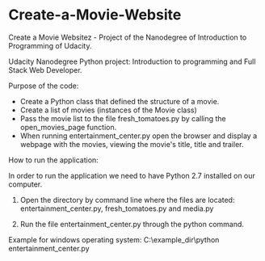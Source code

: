# Create-a-Movie-Website
Create a Movie Websitez - Project of the Nanodegree of Introduction to Programming of Udacity.

Udacity Nanodegree Python project: Introduction to programming and Full Stack Web Developer.

Purpose of the code:
- Create a Python class that defined the structure of a movie.
- Create a list of movies (instances of the Movie class)
- Pass the movie list to the file fresh_tomatoes.py by calling the open_movies_page function.
- When running entertainment_center.py open the browser and display a webpage with the movies, viewing the movie's title, title and trailer.

How to run the application:

In order to run the application we need to have Python 2.7 installed on our computer.

1) Open the directory by command line where the files are located: entertainment_center.py, fresh_tomatoes.py and media.py

2) Run the file entertainment_center.py through the python command.

Example for windows operating system: C:\example_dir\python entertainment_center.py
